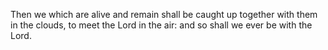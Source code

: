 Then we which are alive and remain shall be caught up together with them in the clouds, to meet the Lord in the air: and so shall we ever be with the Lord.
